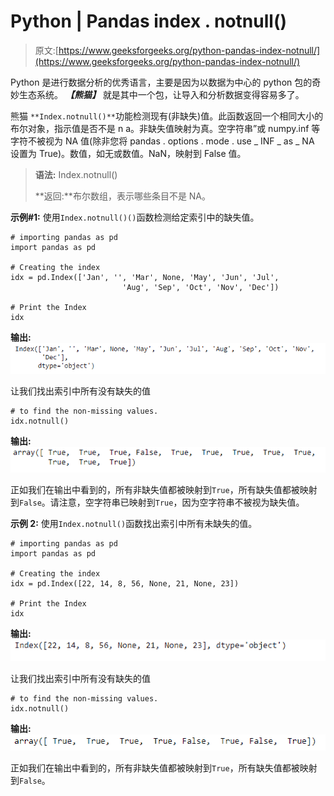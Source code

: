 # Python | Pandas index . notnull()

> 原文:[https://www.geeksforgeeks.org/python-pandas-index-notnull/](https://www.geeksforgeeks.org/python-pandas-index-notnull/)

Python 是进行数据分析的优秀语言，主要是因为以数据为中心的 python 包的奇妙生态系统。 ***【熊猫】*** 就是其中一个包，让导入和分析数据变得容易多了。

熊猫 `**Index.notnull()**`功能检测现有(非缺失)值。此函数返回一个相同大小的布尔对象，指示值是否不是 n a。非缺失值映射为真。空字符串”或 numpy.inf 等字符不被视为 NA 值(除非您将 pandas . options . mode . use _ INF _ as _ NA 设置为 True)。数值，如无或数值。NaN，映射到 False 值。

> **语法:** Index.notnull()
> 
> **返回:**布尔数组，表示哪些条目不是 NA。

**示例#1:** 使用`Index.notnull()()`函数检测给定索引中的缺失值。

```
# importing pandas as pd
import pandas as pd

# Creating the index
idx = pd.Index(['Jan', '', 'Mar', None, 'May', 'Jun', 'Jul',
                         'Aug', 'Sep', 'Oct', 'Nov', 'Dec'])

# Print the Index
idx
```

**输出:**
![](img/52b29227178069683fa9804da1c710e5.png)

让我们找出索引中所有没有缺失的值

```
# to find the non-missing values.
idx.notnull()
```

**输出:**
![](img/74854c97439882f08668c75ee182959e.png)

正如我们在输出中看到的，所有非缺失值都被映射到`True`，所有缺失值都被映射到`False`。请注意，空字符串已映射到`True`，因为空字符串不被视为缺失值。

**示例 2:** 使用`Index.notnull()`函数找出索引中所有未缺失的值。

```
# importing pandas as pd
import pandas as pd

# Creating the index
idx = pd.Index([22, 14, 8, 56, None, 21, None, 23])

# Print the Index
idx
```

**输出:**
![](img/e96f39ecb0123c40aea166baca9582b9.png)

让我们找出索引中所有没有缺失的值

```
# to find the non-missing values.
idx.notnull()
```

**输出:**
![](img/9ba856fbd51d5b018362a8086926a92a.png)

正如我们在输出中看到的，所有非缺失值都被映射到`True`，所有缺失值都被映射到`False`。